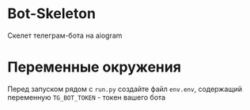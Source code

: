 # Bot-Skeleton
Скелет телеграм-бота на aiogram

# Переменные окружения
Перед запуском рядом с `run.py` создайте файл `env.env`, содержащий переменную `TG_BOT_TOKEN` - токен вашего бота
